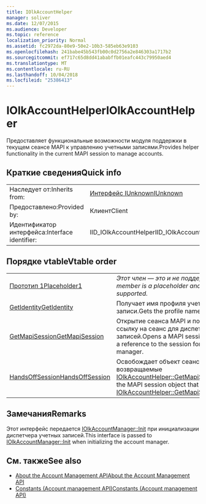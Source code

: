 ```yaml
---
title: IOlkAccountHelper
manager: soliver
ms.date: 12/07/2015
ms.audience: Developer
ms.topic: reference
localization_priority: Normal
ms.assetid: fc2972da-80e9-50e2-10b3-585eb63e9103
ms.openlocfilehash: 241babe45b543fb00c0d2756a2e846303a1717b2
ms.sourcegitcommit: ef717c65d8dd41ababffb01eafc443c79950aed4
ms.translationtype: MT
ms.contentlocale: ru-RU
ms.lasthandoff: 10/04/2018
ms.locfileid: "25386413"
---
```

# <a name="iolkaccounthelper"></a><span data-ttu-id="fb07c-102">IOlkAccountHelper</span><span class="sxs-lookup"><span data-stu-id="fb07c-102">IOlkAccountHelper</span></span>

<span data-ttu-id="fb07c-103">Предоставляет функциональные возможности модуля поддержки в текущем сеансе MAPI к управлению учетными записями.</span><span class="sxs-lookup"><span data-stu-id="fb07c-103">Provides helper functionality in the current MAPI session to manage accounts.</span></span>
  
## <a name="quick-info"></a><span data-ttu-id="fb07c-104">Краткие сведения</span><span class="sxs-lookup"><span data-stu-id="fb07c-104">Quick info</span></span>

|||
|:-----|:-----|
|<span data-ttu-id="fb07c-105">Наследует от:</span><span class="sxs-lookup"><span data-stu-id="fb07c-105">Inherits from:</span></span>  <br/> |[<span data-ttu-id="fb07c-106">Интерфейс IUnknown</span><span class="sxs-lookup"><span data-stu-id="fb07c-106">IUnknown</span></span>](https://msdn.microsoft.com/library/33f1d79a-33fc-4ce5-a372-e08bda378332%28Office.15%29.aspx) <br/> |
|<span data-ttu-id="fb07c-107">Предоставлено:</span><span class="sxs-lookup"><span data-stu-id="fb07c-107">Provided by:</span></span>  <br/> |<span data-ttu-id="fb07c-108">Клиент</span><span class="sxs-lookup"><span data-stu-id="fb07c-108">Client</span></span>  <br/> |
|<span data-ttu-id="fb07c-109">Идентификатор интерфейса:</span><span class="sxs-lookup"><span data-stu-id="fb07c-109">Interface identifier:</span></span>  <br/> |<span data-ttu-id="fb07c-110">IID_IOlkAccountHelper</span><span class="sxs-lookup"><span data-stu-id="fb07c-110">IID_IOlkAccountHelper</span></span>  <br/> |
   
## <a name="vtable-order"></a><span data-ttu-id="fb07c-111">Порядке vtable</span><span class="sxs-lookup"><span data-stu-id="fb07c-111">Vtable order</span></span>

|||
|:-----|:-----|
|[<span data-ttu-id="fb07c-112">Прототип 1</span><span class="sxs-lookup"><span data-stu-id="fb07c-112">Placeholder1</span></span>](iolkaccounthelper-placeholder1.md) <br/> | <span data-ttu-id="fb07c-113">*Этот член — это и не поддерживается.*</span><span class="sxs-lookup"><span data-stu-id="fb07c-113">*This member is a placeholder and is not supported.*</span></span>  <br/> |
|[<span data-ttu-id="fb07c-114">GetIdentity</span><span class="sxs-lookup"><span data-stu-id="fb07c-114">GetIdentity</span></span>](iolkaccounthelper-getidentity.md) <br/> |<span data-ttu-id="fb07c-115">Получает имя профиля учетной записи.</span><span class="sxs-lookup"><span data-stu-id="fb07c-115">Gets the profile name of an account.</span></span>  <br/> |
|[<span data-ttu-id="fb07c-116">GetMapiSession</span><span class="sxs-lookup"><span data-stu-id="fb07c-116">GetMapiSession</span></span>](iolkaccounthelper-getmapisession.md) <br/> |<span data-ttu-id="fb07c-117">Открытие сеанса MAPI и поддерживает ссылку на сеанс для диспетчера учетных записей.</span><span class="sxs-lookup"><span data-stu-id="fb07c-117">Opens a MAPI session and maintains a reference to the session for the account manager.</span></span>  <br/> |
|[<span data-ttu-id="fb07c-118">HandsOffSession</span><span class="sxs-lookup"><span data-stu-id="fb07c-118">HandsOffSession</span></span>](iolkaccounthelper-handsoffsession.md) <br/> |<span data-ttu-id="fb07c-119">Освобождает объект сеанса MAPI, возвращаемые [IOlkAccountHelper::GetMapiSession](iolkaccounthelper-getmapisession.md).</span><span class="sxs-lookup"><span data-stu-id="fb07c-119">Releases the MAPI session object that was returned by [IOlkAccountHelper::GetMapiSession](iolkaccounthelper-getmapisession.md).</span></span>  <br/> |
   
## <a name="remarks"></a><span data-ttu-id="fb07c-120">Замечания</span><span class="sxs-lookup"><span data-stu-id="fb07c-120">Remarks</span></span>

<span data-ttu-id="fb07c-121">Этот интерфейс передается [IOlkAccountManager::Init](iolkaccountmanager-init.md) при инициализации диспетчера учетных записей.</span><span class="sxs-lookup"><span data-stu-id="fb07c-121">This interface is passed to [IOlkAccountManager::Init](iolkaccountmanager-init.md) when initializing the account manager.</span></span> 
  
## <a name="see-also"></a><span data-ttu-id="fb07c-122">См. также</span><span class="sxs-lookup"><span data-stu-id="fb07c-122">See also</span></span>

- [<span data-ttu-id="fb07c-123">About the Account Management API</span><span class="sxs-lookup"><span data-stu-id="fb07c-123">About the Account Management API</span></span>](about-the-account-management-api.md) 
- [<span data-ttu-id="fb07c-124">Constants (Account management API)</span><span class="sxs-lookup"><span data-stu-id="fb07c-124">Constants (Account management API)</span></span>](constants-account-management-api.md)

